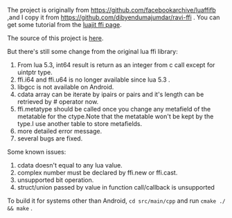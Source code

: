 The project is originally from https://github.com/facebookarchive/luaffifb ,and I copy it from https://github.com/dibyendumajumdar/ravi-ffi .
You can get some tutorial from the [luajit ffi page](http://luajit.org/ext_ffi.html).

The source of this project is [here](https://github.com/qtiuto/luaffi).

But there's still some change from the original lua ffi library:
 
1. From lua 5.3, int64 result is return as an integer from c call except for uintptr type.
1. ffi.i64 and ffi.u64 is no longer available since lua 5.3 .
1. libgcc is not available on Android.
1. cdata array can be iterate by ipairs or pairs and it's length can be retrieved by # operator now.
1. ffi.metatype should be called once you change any metafield of the metatable for the ctype.Note that the metatable won't be kept by the type.I use another table to store metafields.
1. more detailed error message.
1. several bugs are fixed.

Some known issues:

1. cdata doesn't equal to any lua value.
1. complex number must be declared by ffi.new or ffi.cast.
1. unsupported bit operation.
1. struct/union passed by value in function call/callback is unsupported

To build it for systems other than Android, `cd src/main/cpp` and run `cmake ./ && make` .